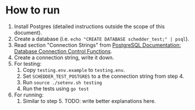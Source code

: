 # How to run

1. Install Postgres (detailed instructions outside the scope of this document).
2. Create a database (i.e. `echo "CREATE DATABASE schedder_test;" | psql`).
3. Read section "Connection Strings" from [PostgreSQL Documentation: Database Connection Control Functions](https://www.postgresql.org/docs/current/libpq-connect.html#LIBPQ-CONNSTRING).
4. Create a connection string, write it down.
5. For testing:
	1. Copy `testing.env.example` to `testing.env`.
	2. Set `SCHEDDER_TEST_POSTGRES` to a the connection string from step 4.
	3. Run `source ./setenv.sh testing`
	4. Run the tests using `go test`
6. For running:
	1. Similar to step 5. TODO: write better explanations here.
